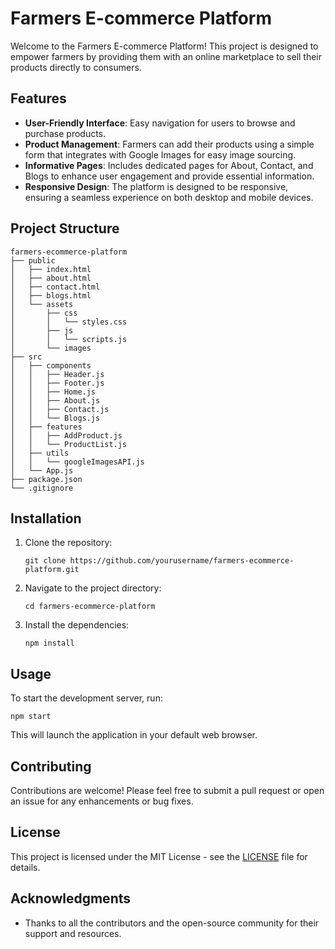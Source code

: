 # Farmers E-commerce Platform

Welcome to the Farmers E-commerce Platform! This project is designed to empower farmers by providing them with an online marketplace to sell their products directly to consumers. 

## Features

- **User-Friendly Interface**: Easy navigation for users to browse and purchase products.
- **Product Management**: Farmers can add their products using a simple form that integrates with Google Images for easy image sourcing.
- **Informative Pages**: Includes dedicated pages for About, Contact, and Blogs to enhance user engagement and provide essential information.
- **Responsive Design**: The platform is designed to be responsive, ensuring a seamless experience on both desktop and mobile devices.

## Project Structure

```
farmers-ecommerce-platform
├── public
│   ├── index.html
│   ├── about.html
│   ├── contact.html
│   ├── blogs.html
│   └── assets
│       ├── css
│       │   └── styles.css
│       ├── js
│       │   └── scripts.js
│       └── images
├── src
│   ├── components
│   │   ├── Header.js
│   │   ├── Footer.js
│   │   ├── Home.js
│   │   ├── About.js
│   │   ├── Contact.js
│   │   └── Blogs.js
│   ├── features
│   │   ├── AddProduct.js
│   │   └── ProductList.js
│   ├── utils
│   │   └── googleImagesAPI.js
│   └── App.js
├── package.json
└── .gitignore
```

## Installation

1. Clone the repository:
   ```
   git clone https://github.com/yourusername/farmers-ecommerce-platform.git
   ```
2. Navigate to the project directory:
   ```
   cd farmers-ecommerce-platform
   ```
3. Install the dependencies:
   ```
   npm install
   ```

## Usage

To start the development server, run:
```
npm start
```
This will launch the application in your default web browser.

## Contributing

Contributions are welcome! Please feel free to submit a pull request or open an issue for any enhancements or bug fixes.

## License

This project is licensed under the MIT License - see the [LICENSE](LICENSE) file for details.

## Acknowledgments

- Thanks to all the contributors and the open-source community for their support and resources.